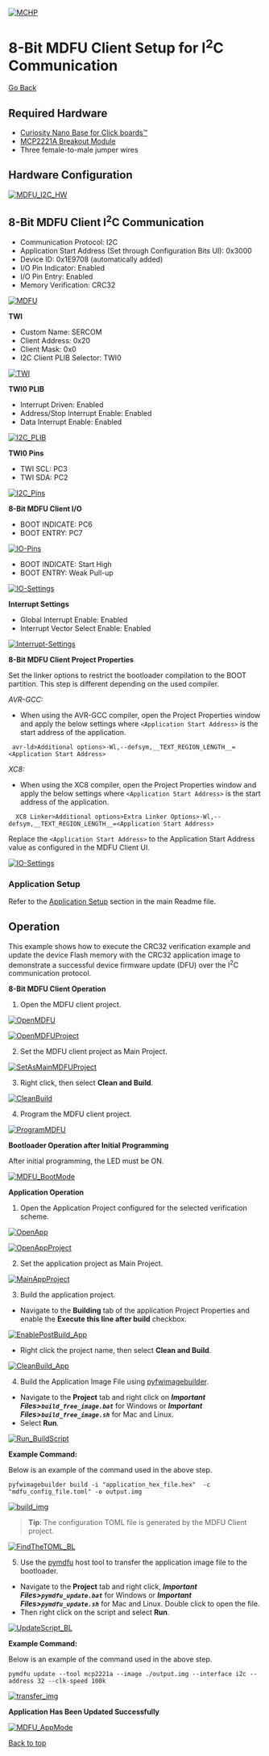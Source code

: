 [![MCHP](../images/microchip.png)](https://www.microchip.com)

# 8-Bit MDFU Client Setup for I<sup>2</sup>C Communication

[Go Back](../README.md)

## Required Hardware
- [Curiosity Nano Base for Click boards™](https://www.microchip.com/en-us/development-tool/AC164162)
- [MCP2221A Breakout Module](https://www.microchip.com/en-us/development-tool/ADM00559)
- Three female-to-male jumper wires

## Hardware Configuration
[![MDFU_I2C_HW](../images/i2c/HardwareSetup_I2C.png)](../images/i2c/HardwareSetup_I2C.png)

## 8-Bit MDFU Client I<sup>2</sup>C Communication

- Communication Protocol: I2C
- Application Start Address (Set through Configuration Bits UI): 0x3000
- Device ID: 0x1E9708 (automatically added)
- I/O Pin Indicator: Enabled
- I/O Pin Entry: Enabled
- Memory Verification: CRC32

[![MDFU](../images/i2c/MDFUClientSetup_I2C.png)](../images/i2c/MDFUClientSetup_I2C.png)

**TWI**
- Custom Name: SERCOM
- Client Address: 0x20
- Client Mask: 0x0
- I2C Client PLIB Selector: TWI0

[![TWI](../images/i2c/I2CDriverSetup.png)](../images/i2c/I2CDriverSetup.png)

**TWI0 PLIB**
- Interrupt Driven: Enabled
- Address/Stop Interrupt Enable: Enabled
- Data Interrupt Enable: Enabled

[![I2C_PLIB](../images/i2c/I2CPLIBSetup.png)](../images/i2c/I2CPLIBSetup.png)

**TWI0 Pins**
- TWI SCL: PC3
- TWI SDA: PC2

[![I2C_Pins](../images/i2c/I2CPortsSetup.png)](../images/i2c/I2CPortsSetup.png)

**8-Bit MDFU Client I/O**
- BOOT INDICATE: PC6
- BOOT ENTRY: PC7

[![IO-Pins](../images/i2c/IOPortSetup.png)](../images/i2c/IOPortSetup.png)

- BOOT INDICATE: Start High
- BOOT ENTRY: Weak Pull-up

[![IO-Settings](../images/i2c/IOPinsSetup.png)](../images/i2c/IOPinsSetup.png)

**Interrupt Settings**
- Global Interrupt Enable: Enabled
- Interrupt Vector Select Enable: Enabled

[![Interrupt-Settings](../images/i2c/InterruptSettings.png)](../images/i2c/InterruptSettings.png)

**8-Bit MDFU Client Project Properties**

Set the linker options to restrict the bootloader compilation to the BOOT partition.
This step is different depending on the used compiler.

*AVR-GCC:*

- When using the AVR-GCC compiler, open the Project Properties window and apply the below settings where `<Application Start Address>` is the start address of the application.
 ```
  avr-ld>Additional options>-Wl,--defsym,__TEXT_REGION_LENGTH__=<Application Start Address>
 ```

*XC8:*

- When using the XC8 compiler, open the Project Properties window and apply the below settings where `<Application Start Address>` is the start address of the application.
 ```
   XC8 Linker>Additional options>Extra Linker Options>-Wl,--defsym,__TEXT_REGION_LENGTH__=<Application Start Address>
 ```

Replace the `<Application Start Address>` to the Application Start Address value as configured in the MDFU Client UI.

[![IO-Settings](../images/LinkerSettings_SPI.PNG)](../images/LinkerSettings_SPI.PNG)

### Application Setup
Refer to the [Application Setup](../README.md#application-setup) section in the main Readme file.

## Operation
This example shows how to execute the CRC32 verification example and update the device Flash memory with the CRC32 application image to demonstrate a successful device firmware update (DFU) over the I<sup>2</sup>C communication protocol.

**8-Bit MDFU Client Operation**

1. Open the MDFU client project.

[![OpenMDFU](../images/openBtnMDFU.png)](../images/openBtnMDFU.png)

[![OpenMDFUProject](../images/i2c/openProjectMDFU_I2C.png)](../images/i2c/openProjectMDFU_I2C.png)

2. Set the MDFU client project as Main Project.

[![SetAsMainMDFUProject](../images/setAsMainProject_SPI.PNG)](../images/setAsMainProject_SPI.PNG)

3. Right click, then select **Clean and Build**.

[![CleanBuild](../images/i2c/CleanAndBuildMDFU_I2C.png)](../images/i2c/CleanAndBuildMDFU_I2C.png)

4. Program the MDFU client project.

[![ProgramMDFU](../images/i2c/ProgramMDFU_I2C.png)](../images/i2c/ProgramMDFU_I2C.png)

**Bootloader Operation after Initial Programming**

After initial programming, the LED must be ON.

[![MDFU_BootMode](../images/i2c/AVR128DA48_BootMode.png)](../images/i2c/AVR128DA48_BootMode.png)

**Application Operation**
1. Open the Application Project configured for the selected verification scheme.

[![OpenApp](../images/openBtnApp_SPI.PNG)](../images/openBtnApp_SPI.PNG)

[![OpenAppProject](../images/i2c/openProjectApp_I2C.png)](../images/i2c/openProjectApp_I2C.png)

2. Set the application project as Main Project.

[![MainAppProject](../images/setAppAsMainProject_SPI.PNG)](../images/setAppAsMainProject_SPI.PNG)

3. Build the application project.

- Navigate to the **Building** tab of the application Project Properties and enable the **Execute this line after build** checkbox.

[![EnablePostBuild_App](../images/EnablePostBuildApp_SPI.PNG)](../images/EnablePostBuildApp_SPI.PNG)

- Right click the project name, then select **Clean and Build**.

[![CleanBuild_App](../images/i2c/CleanAndBuildApp_I2C.png)](../images/i2c/CleanAndBuildApp_I2C.png)

4. Build the Application Image File using [pyfwimagebuilder](https://pypi.org/project/pyfwimagebuilder/).

- Navigate to the **Project** tab and right click on ***Important Files>`build_free_image.bat`*** for Windows or ***Important Files>`build_free_image.sh`*** for Mac and Linux.
- Select **Run**.

[![Run_BuildScript](../images/RunBuildScript_SPI.PNG)](../images/RunBuildScript_SPI.PNG)

**Example Command:**

Below is an example of the command used in the above step.

`pyfwimagebuilder build -i "application_hex_file.hex"  -c "mdfu_config_file.toml" -o output.img`

[![build_img](../images/i2c/avr_pyfwimagebuilder.png)](../images/i2c/avr_pyfwimagebuilder.png)

> **Tip**: The configuration TOML file is generated by the MDFU Client project.

[![FindTheTOML_BL](../images/i2c/ConfigPathExample_I2C.png)](../images/i2c/ConfigPathExample_I2C.png)

5. Use the [pymdfu](https://pypi.org/project/pymdfu/) host tool to transfer the application image file to the bootloader.

- Navigate to the **Project** tab and right click, ***Important Files>`pymdfu_update.bat`*** for Windows or ***Important Files>`pymdfu_update.sh`*** for Mac and Linux. Double click to open the file.
- Then right click on the script and select **Run**.

[![UpdateScript_BL](../images/i2c/runUpdateScript_I2C.PNG)](../images/i2c/runUpdateScript_I2C.PNG)

**Example Command:**

Below is an example of the command used in the above step.

`pymdfu update --tool mcp2221a --image ./output.img --interface i2c --address 32 --clk-speed 100k`

[![transfer_img](../images/i2c/SendTheImage.png)](../images/i2c/SendTheImage.png)

**Application Has Been Updated Successfully**

[![MDFU_AppMode](../images/i2c/AVR128DA48_AppMode.gif)](../images/i2c/AVR128DA48_AppMode.gif)

[Back to top](#8-bit-mdfu-client-setup-for-i2c-communication)